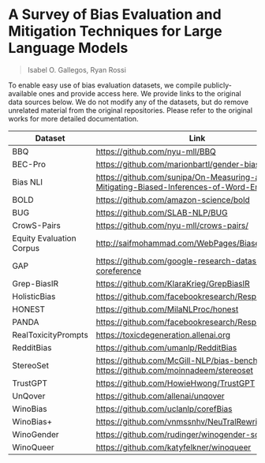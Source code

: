 # A Survey of Bias Evaluation and Mitigation Techniques for Large Language Models
> Isabel O. Gallegos, Ryan Rossi

To enable easy use of bias evaluation datasets, we compile publicly-available ones and provide access here. We provide links to the original data sources below. We do not modify any of the datasets, but do remove unrelated material from the original repositories. Please refer to the original works for more detailed documentation.

| Dataset                  | Link                                                                                       |
|--------------------------|--------------------------------------------------------------------------------------------|
| BBQ                      | https://github.com/nyu-mll/BBQ                                                             |
| BEC-Pro                  | https://github.com/marionbartl/gender-bias-BERT                                            |
| Bias NLI                 | https://github.com/sunipa/On-Measuring-and-Mitigating-Biased-Inferences-of-Word-Embeddings |
| BOLD                     | https://github.com/amazon-science/bold                                                     |
| BUG                      | https://github.com/SLAB-NLP/BUG                                                            |
| CrowS-Pairs              | https://github.com/nyu-mll/crows-pairs/                                                    |
| Equity Evaluation Corpus | http://saifmohammad.com/WebPages/Biases-SA.html                                            |
| GAP                      | https://github.com/google-research-datasets/gap-coreference                                |
| Grep-BiasIR              | https://github.com/KlaraKrieg/GrepBiasIR                                                   |
| HolisticBias             | https://github.com/facebookresearch/ResponsibleNLP                                         |
| HONEST                   | https://github.com/MilaNLProc/honest                                                       |
| PANDA                    | https://github.com/facebookresearch/ResponsibleNLP                                         |
| RealToxicityPrompts      | https://toxicdegeneration.allenai.org                                                      |
| RedditBias               | https://github.com/umanlp/RedditBias                                                       |
| StereoSet                | https://github.com/McGill-NLP/bias-bench, https://github.com/moinnadeem/stereoset          |
| TrustGPT                 | https://github.com/HowieHwong/TrustGPT                                                     |
| UnQover                  | https://github.com/allenai/unqover                                                         |
| WinoBias                 | https://github.com/uclanlp/corefBias                                                       |
| WinoBias+                | https://github.com/vnmssnhv/NeuTralRewriter                                                |
| WinoGender               | https://github.com/rudinger/winogender-schemas                                             |
| WinoQueer                | https://github.com/katyfelkner/winoqueer                                                   |
